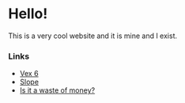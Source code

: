 # Hello!
This is a very cool website and it is mine and I exist.
### Links
* [Vex 6](https://jabinstech.github.io/vex-6)
* [Slope](https://jabinstech.github.io/yex-games/slope)
* [Is it a waste of money?](https://jabinstech.github.io/is.wasteof.fork)
